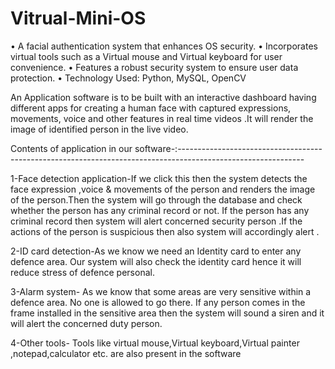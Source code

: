 # Vitrual-Mini-OS
• A facial authentication system that enhances OS security. • Incorporates virtual tools such as a Virtual mouse and Virtual keyboard for user convenience. • Features a robust security system to ensure user data protection. • Technology Used: Python, MySQL, OpenCV

An Application software is to be built with an interactive dashboard having different apps for creating a human face with captured expressions, movements, voice and other features in real time videos .It will render the image of identified person in the live video.

Contents of application in our software-:-------------------------------------------------------------------------------------------------------------

1-Face detection application-If we click this then the system detects the face expression ,voice & movements of the person and renders the image of the person.Then the system will go through the database and check whether the person has any criminal record or not. If the person has any criminal record then system will alert concerned security person .If the actions of the person is suspicious then also system will accordingly alert .  

2-ID card detection-As we know we need an Identity card to enter any defence area. Our system will also check the identity card hence it will reduce stress of defence personal.

3-Alarm system- As we know that some areas are very sensitive within a defence area. No one is allowed to go there. If any person comes in the frame installed in the sensitive area then the system will sound a siren  and it will alert the concerned duty person.

4-Other tools- Tools like virtual mouse,Virtual keyboard,Virtual painter ,notepad,calculator etc. are also present in the software

